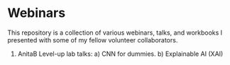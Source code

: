# Webinars

This repository is a collection of various webinars, talks, and workbooks I presented with some of my fellow volunteer collaborators. 

1. AnitaB Level-up lab talks:
   a) CNN for dummies.
   b) Explainable AI (XAI)
